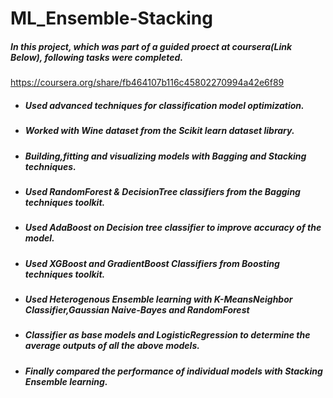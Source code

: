 # ML_Ensemble-Stacking

##### In this project, which was part of a guided proect at coursera(Link Below), following tasks were completed.
https://coursera.org/share/fb464107b116c45802270994a42e6f89

* ##### Used advanced techniques for classification model optimization.
* ##### Worked with Wine dataset from the Scikit learn dataset library.
* ##### Building,fitting and visualizing models with Bagging and Stacking techniques.
* ##### Used RandomForest & DecisionTree classifiers from the Bagging techniques toolkit.
* ##### Used AdaBoost on Decision tree classifier to improve accuracy of the model.
* ##### Used XGBoost and GradientBoost Classifiers from Boosting techniques toolkit.
* ##### Used Heterogenous Ensemble learning with K-MeansNeighbor Classifier,Gaussian Naive-Bayes and RandomForest
* #####  Classifier as base models and LogisticRegression to determine the average outputs of all the above models.
* ##### Finally compared the performance of individual models with Stacking Ensemble learning. 

